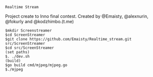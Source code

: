 ```cassandraql
Realtime Stream
```

Project create to Inno final contest.
Created by @Emaisty, @alexnurin, @fokurly and @kodzhimbo.(t.me)


```
$mkdir Screenstreamer
$cd ScreenStreamer
$git clone https://github.com/Emaisty/Realtime_stream.git src/ScreenStreamer
$cd src/ScreenStreamer
(set paths)
$. ./dev.sh
(build)
$go build cmd/mjpeg/mjpeg.go
$./mjpeg
```